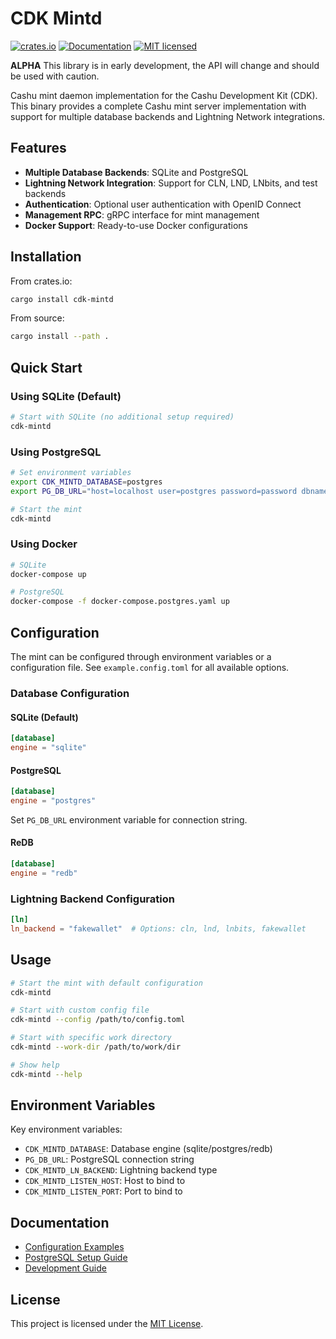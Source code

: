 # CDK Mintd

[![crates.io](https://img.shields.io/crates/v/cdk-mintd.svg)](https://crates.io/crates/cdk-mintd)
[![Documentation](https://docs.rs/cdk-mintd/badge.svg)](https://docs.rs/cdk-mintd)
[![MIT licensed](https://img.shields.io/badge/license-MIT-blue.svg)](https://github.com/cashubtc/cdk/blob/main/LICENSE)

**ALPHA** This library is in early development, the API will change and should be used with caution.

Cashu mint daemon implementation for the Cashu Development Kit (CDK). This binary provides a complete Cashu mint server implementation with support for multiple database backends and Lightning Network integrations.

## Features

- **Multiple Database Backends**: SQLite and PostgreSQL
- **Lightning Network Integration**: Support for CLN, LND, LNbits, and test backends  
- **Authentication**: Optional user authentication with OpenID Connect
- **Management RPC**: gRPC interface for mint management
- **Docker Support**: Ready-to-use Docker configurations

## Installation

From crates.io:
```bash
cargo install cdk-mintd
```

From source:
```bash
cargo install --path .
```

## Quick Start

### Using SQLite (Default)
```bash
# Start with SQLite (no additional setup required)
cdk-mintd
```

### Using PostgreSQL
```bash
# Set environment variables
export CDK_MINTD_DATABASE=postgres
export PG_DB_URL="host=localhost user=postgres password=password dbname=cdk_mint port=5432"

# Start the mint
cdk-mintd
```

### Using Docker
```bash
# SQLite
docker-compose up

# PostgreSQL
docker-compose -f docker-compose.postgres.yaml up
```

## Configuration

The mint can be configured through environment variables or a configuration file. See `example.config.toml` for all available options.

### Database Configuration

#### SQLite (Default)
```toml
[database]
engine = "sqlite"
```

#### PostgreSQL  
```toml
[database]
engine = "postgres"
```
Set `PG_DB_URL` environment variable for connection string.

#### ReDB
```toml
[database]
engine = "redb"
```

### Lightning Backend Configuration

```toml
[ln]
ln_backend = "fakewallet"  # Options: cln, lnd, lnbits, fakewallet
```

## Usage

```bash
# Start the mint with default configuration
cdk-mintd

# Start with custom config file
cdk-mintd --config /path/to/config.toml

# Start with specific work directory
cdk-mintd --work-dir /path/to/work/dir

# Show help
cdk-mintd --help
```

## Environment Variables

Key environment variables:

- `CDK_MINTD_DATABASE`: Database engine (sqlite/postgres/redb)
- `PG_DB_URL`: PostgreSQL connection string
- `CDK_MINTD_LN_BACKEND`: Lightning backend type
- `CDK_MINTD_LISTEN_HOST`: Host to bind to
- `CDK_MINTD_LISTEN_PORT`: Port to bind to

## Documentation

- [Configuration Examples](./example.config.toml)
- [PostgreSQL Setup Guide](../../POSTGRES.md)
- [Development Guide](../../DEVELOPMENT.md)

## License

This project is licensed under the [MIT License](../../LICENSE).
